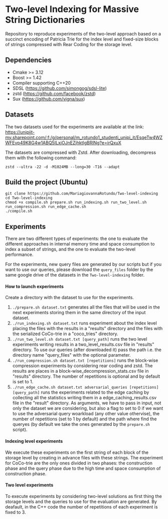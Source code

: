 # Two-level Indexing for Massive String Dictionaries

Repository to reproduce experiments of the two-level approach based on a succinct encoding of Patricia Trie for the index level and fixed-size blocks of strings compressed with Rear Coding for the storage level.

## Dependencies

* Cmake >= 3.12
* Boost >= 1.42
* Compiler supporting C++20
* SDSL (https://github.com/simongog/sdsl-lite)
* zstd (https://github.com/facebook/zstd)
* Sux (https://github.com/vigna/sux)


## Datasets 

The two datasets used for the experiments are available at the link: https://unipiit-my.sharepoint.com/:f:/g/personal/m_rotundo1_studenti_unipi_it/EsqeTw4WZWFEvp49K8G4w1ABQ5ILxjOJnEZjhktlgBRlNg?e=irQxuX

The datasets are compressed with Zstd. After downloading, decompress them with the following command:

```
zstd --ultra -22 -d -M1024MB --long=30 -T16 --adapt
```



## Build the project (Ubuntu)


```
git clone https://github.com/MariagiovannaRotundo/Two-level-indexing
cd Two-level-indexing
chmod +x compile.sh prepare.sh run_indexing.sh run_two_level.sh run_compression.sh run_edge_cache.sh
./compile.sh
```

## Experiments

There are two different types of experiments: the one to evaluate the different approaches in internal memory time and space consumption to index a subset of strings, and the one to evaluate the two-level performance.

For the experiments, new query files are generated by our scripts but if you want to use our queries, please download the `query_files` folder by the same google drive of the datasets in the `Two-level-indexing` folder.


#### How to launch experiments

Create a directory with the dataset to use for the experiments.

1. `./prepare.sh dataset.txt` generates all the files that will be used in the next experiments storing them in the same directory of the input dataset.
2. `./run_indexing.sh dataset.txt` runs experiment about the index level placing the files with the results in a "results" directory and the files with the serialized CoCo-trie in a "coco_tries" directory.
3. `./run_two_level.sh dataset.txt [query_path]` runs the two level experiments writing results in a two_level_results.csv file in "results" directory. To use our queries (after downloaded it) pass the path i.e. the directory name "query_files" with the optional parameter.
4. `./run_compression.sh dataset.txt [repetitions]` runs the block-wise compression experiments by considering rear coding and zstd. The results are places in a block-wise_decompression_stats.csv file in "results" directory. The number of repetitions is optional and by default is set to 1.
5. `./run_edge_cache.sh dataset.txt adversarial_queries [repetitions] [query_path]` runs the experiments related to the edge caching by collecting all the statistics writing them in a edge_caching_results.csv file in the "result" directory. As arguments, we have to pass in input, not only the dataset we are considering, but also a flag to set to 0 if we want to use the adversarial query woarkload (any other value othervise), the number of repetitions (set to 1 by default) and the path where find the queryes (by default we take the ones generated by the `prepare.sh` script).



#### Indexing level experiments
We execute these experiments on the first string of each block of the storage level by creating in advance files with these strings. 
The experiment for CoCo-trie are the only ones divided in two phases: the construction phase and the query phase due to the high time and space consumption of construction phase.


#### Two level experiments

To execute experiments by considering two-level solutions as first thing the storage levels and the queries to use for the evaluation are generated.
By deafault, in the C++ code the number of repetitions of each experiment is fixed to 3.

